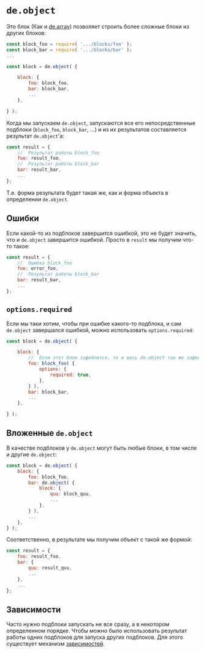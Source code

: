 # `de.object`

Это блок (Как и [de.array](./array_block.md)) позволяет строить более сложные блоки
из других блоков:

```js
const block_foo = require( '.../blocks/foo' );
const block_bar = require( '.../blocks/bar' );
...

const block = de.object( {

    block: {
        foo: block_foo,
        bar: block_bar,
        ...
    },

} );
```

Когда мы запускаем `de.object`, запускаются все его непосредственные подблоки (`block_foo`, `block_bar`, ...)
и из их результатов составляется результат `de.object`'а:

```js
const result = {
    //  Результат работы block_foo
    foo: result_foo,
    //  Результат работы block_bar
    bar: result_bar,
    ...
};
```

Т.е. форма результата будет такая же, как и форма объекта в определении `de.object`.


## Ошибки

Если какой-то из подблоков завершится ошибкой, это не будет значить, что и `de.object` завершится ошибкой.
Просто в `result` мы получим что-то такое:

```js
const result = {
    //  Ошибка block_foo
    foo: error_foo,
    //  Результат работы block_bar
    bar: result_bar,
    ...
};
```

## `options.required`

Если мы таки хотим, чтобы при ошибке какого-то подблока, и сам `de.object` завершался ошибкой,
можно использовать `options.required`:

```js
const block = de.object( {

    block: {
        //  Если этот блок зафейлится, то и весь de.object так же зафейлится.
        foo: block_foo( {
            options: {
                required: true,
            },
        } ),
        bar: block_bar,
        ...
    },

} );
```

## Вложенные `de.object`

В качестве подблоков у `de.object` могут быть любые блоки, в том числе и другие `de.object`:

```js
const block = de.object( {
    block: {
        foo: block_foo,
        bar: de.object( {
            block: {
                quu: block_quu,
                ...
            },
        } ),
        ...
    },
} );
```

Соответственно, в результате мы получим объект с такой же формой:

```js
const result = {
    foo: result_foo,
    bar: {
        quu: result_quu,
        ...
    },
    ...
};
```


## Зависимости

Часто нужно подблоки запускать не все сразу, а в некотором определенном порядке.
Чтобы можно было использовать результат работы одних подблоков для запуска других подблоков.
Для этого существует механизм [зависимостей](./deps.md).

